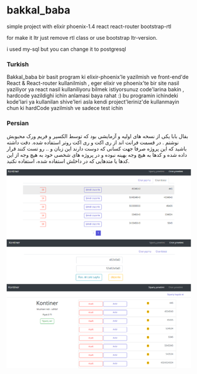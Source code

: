 # bakkal_baba
simple project with elixir phoenix-1.4 react react-router bootstrap-rtl

for make it ltr just remove rtl class or use bootstrap ltr-version.

i used my-sql but you can change it to postgresql

### Turkish
Bakkal_baba bir basit program ki elixir-phoenix'le yazilmish ve front-end'de React & React-router kullanilmish , eger elixir ve phoenix'te bir site nasil yaziliyor ya react nasil kullaniliyoru bilmek istiyorsunuz code'larina bakin , hardcode yazildighi ichin anlamasi baya rahat :)
bu programin ichindeki kode'lari ya kullanilan shive'leri asla kendi project'leriniz'de kullanmayin chun ki hardCode yazilmish ve sadece test ichin

### Persian
بقال بابا یکی از نسخه های اولیه و آزمایشی بود که توسط الکسیر و فریم ورک محبوبش نوشتم . در  قسمت فرانت اند از ری اکت  و ری اکت روتر استفاده شده. دقت داشته باشید که این پروژه صرفا جهت کسانی که دوست دارند این زبان و ..
رو تست کنند قرار داده شده و کدها به هیچ وجه بهینه نبوده و در پروژه های شخصی خود به هیچ وجه از این کدها یا متدهایی که در داخلش استفاده شده، استفاده نکنید.


![alt text](https://github.com/mortezaKcode/bakkal_baba/blob/master/image_1.png "Demo Image 1")
![alt text](https://github.com/mortezaKcode/bakkal_baba/blob/master/image_2.png "Demo Image 2")
![alt text](https://github.com/mortezaKcode/bakkal_baba/blob/master/image_3.png "Demo Image 3")
